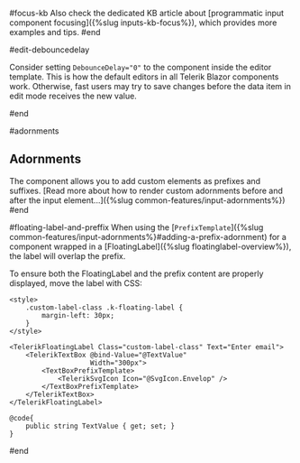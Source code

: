 #focus-kb
Also check the dedicated KB article about [programmatic input component focusing]({%slug inputs-kb-focus%}), which provides more examples and tips.
#end

#edit-debouncedelay

Consider setting `DebounceDelay="0"` to the component inside the editor template. This is how the default editors in all Telerik Blazor components work. Otherwise, fast users may try to save changes before the data item in edit mode receives the new value.

#end

#adornments
## Adornments

The component allows you to add custom elements as prefixes and suffixes. [Read more about how to render custom adornments before and after the input element...]({%slug common-features/input-adornments%})
#end
 
#floating-label-and-preffix
When using the [`PrefixTemplate`]({%slug common-features/input-adornments%}#adding-a-prefix-adornment) for a component wrapped in a [FloatingLabel]({%slug floatinglabel-overview%}), the label will overlap the prefix.

To ensure both the FloatingLabel and the prefix content are properly displayed, move the label with CSS:

````RAZOR
<style>
    .custom-label-class .k-floating-label {
        margin-left: 30px;
    }
</style>

<TelerikFloatingLabel Class="custom-label-class" Text="Enter email">
    <TelerikTextBox @bind-Value="@TextValue"
                    Width="300px">
        <TextBoxPrefixTemplate>
            <TelerikSvgIcon Icon="@SvgIcon.Envelop" />
        </TextBoxPrefixTemplate>
    </TelerikTextBox>
</TelerikFloatingLabel>

@code{
    public string TextValue { get; set; }
}
````
#end